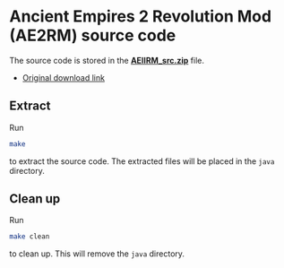 # Ancient Empires 2 Revolution Mod (AE2RM) source code

The source code is stored in the [**AEIIRM_src.zip**](./AEIIRM_src.zip) file.

* [Original download link](https://web.archive.org/web/20201110233705/http://projectd8.org/images/e/eb/AEIIRM_src.zip)

## Extract
Run
```bash
make
```
to extract the source code. The extracted files will be placed in the `java` directory.

## Clean up
Run
```bash
make clean
```
to clean up. This will remove the `java` directory.
